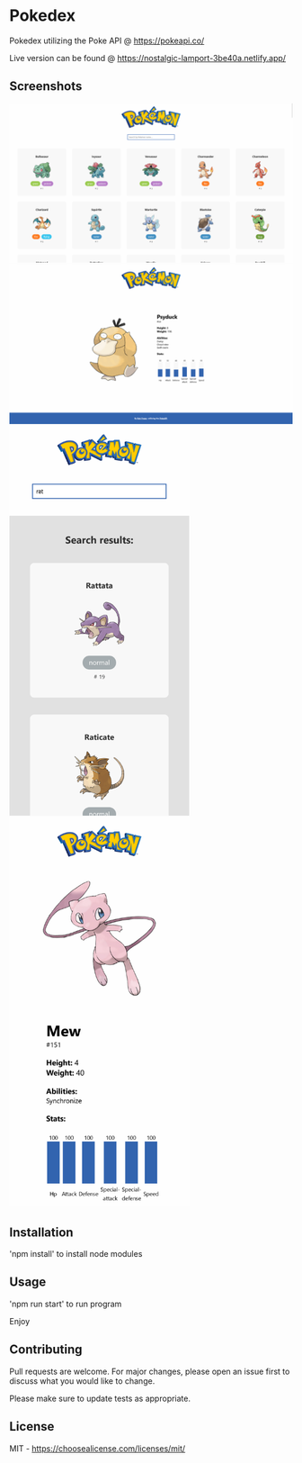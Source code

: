# Pokedex

Pokedex utilizing the Poke API @ <a href="https://pokeapi.co/" target="_blank">https://pokeapi.co/</a>

Live version can be found @ <a href="https://nostalgic-lamport-3be40a.netlify.app/" target="_blank">https://nostalgic-lamport-3be40a.netlify.app/</a>

## Screenshots

<img src="/public/screenshot-01.png?raw=true" alt="Pokedex screenshot" />

<img src="/public/screenshot-02.png?raw=true" alt="Pokedex screenshot" />

<img src="/public/screenshot-03.png?raw=true" alt="Pokedex screenshot" width="320" />

<img src="/public/screenshot-04.png?raw=true" alt="Pokedex screenshot" width="320" />

## Installation

'npm install' to install node modules

## Usage

'npm run start' to run program

Enjoy

## Contributing

Pull requests are welcome. For major changes, please open an issue first to discuss what you would like to change.

Please make sure to update tests as appropriate.

## License

MIT - <a href="https://choosealicense.com/licenses/mit/" target="_blank">https://choosealicense.com/licenses/mit/</a>
